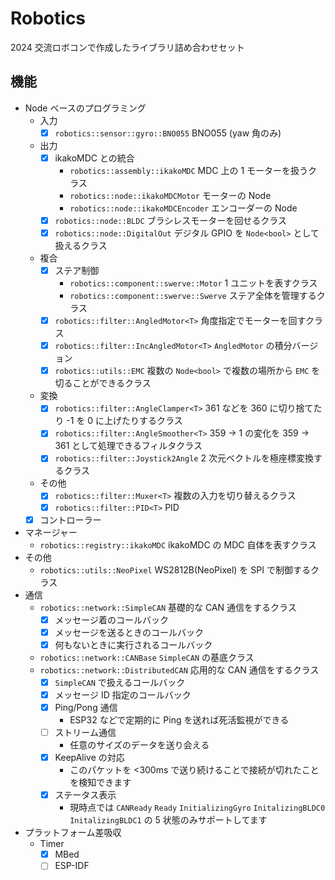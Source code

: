 # Robotics

2024 交流ロボコンで作成したライブラリ詰め合わせセット

## 機能

- Node ベースのプログラミング
	- 入力
		- [x] `robotics::sensor::gyro::BNO055` BNO055 (yaw 角のみ)
	- 出力
		- [x] ikakoMDC との統合
			- `robotics::assembly::ikakoMDC` MDC 上の 1 モーターを扱うクラス
			- `robotics::node::ikakoMDCMotor` モーターの Node
 			- `robotics::node::ikakoMDCEncoder` エンコーダーの Node
		- [x] `robotics::node::BLDC` ブラシレスモーターを回せるクラス
		- [x] `robotics::node::DigitalOut` デジタル GPIO を `Node<bool>` として扱えるクラス
	- 複合
		- [x] ステア制御
			- `robotics::component::swerve::Motor` 1 ユニットを表すクラス
			- `robotics::component::swerve::Swerve` ステア全体を管理するクラス
		- [x] `robotics::filter::AngledMotor<T>` 角度指定でモーターを回すクラス
		- [x] `robotics::filter::IncAngledMotor<T>` `AngledMotor` の積分バージョン
		- [x] `robotics::utils::EMC` 複数の `Node<bool>` で複数の場所から `EMC` を切ることができるクラス
	- 変換
		- [x] `robotics::filter::AngleClamper<T>` 361 などを 360 に切り捨てたり -1 を 0 に上げたりするクラス
		- [x] `robotics::filter::AngleSmoother<T>` 359 -> 1 の変化を 359 -> 361 として処理できるフィルタクラス
		- [x] `robotics::filter::Joystick2Angle` 2 次元ベクトルを極座標変換するクラス
	- その他
		- [x] `robotics::filter::Muxer<T>` 複数の入力を切り替えるクラス
		- [x] `robotics::filter::PID<T>` PID
	-	[x] コントローラー
- マネージャー
	- `robotics::registry::ikakoMDC` ikakoMDC の MDC 自体を表すクラス
- その他
	- `robotics::utils::NeoPixel` WS2812B(NeoPixel) を SPI で制御するクラス
- 通信
	- `robotics::network::SimpleCAN` 基礎的な CAN 通信をするクラス
		- [x] メッセージ着のコールバック
		- [x] メッセージを送るときのコールバック
		- [x] 何もないときに実行されるコールバック
 	- `robotics::network::CANBase` `SimpleCAN` の基底クラス
	- `robotics::network::DistributedCAN` 応用的な CAN 通信をするクラス
		- [x] `SimpleCAN` で扱えるコールバック
		- [x] メッセージ ID 指定のコールバック
		- [x] Ping/Pong 通信
			- ESP32 などで定期的に Ping を送れば死活監視ができる
		- [ ] ストリーム通信
			- 任意のサイズのデータを送り会える
		- [x] KeepAlive の対応
			- このパケットを <300ms で送り続けることで接続が切れたことを検知できます
		- [x] ステータス表示
			- 現時点では `CANReady` `Ready` `InitializingGyro` `InitalizingBLDC0` `InitalizingBLDC1` の 5 状態のみサポートしてます
- プラットフォーム差吸収
	- Timer
		- [x] MBed
		- [ ] ESP-IDF
